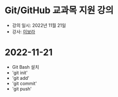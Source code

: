 # Git/GitHub 교과목 지원 강의

- 강의 일시: 2022년 11월 21일
- 강사: [이보라](https://github.com/Violet-Bora-Lee)

# 2022-11-21

- Git Bash 설치
- 'git init'
- 'git add'
- 'git commit'
- 'git push'